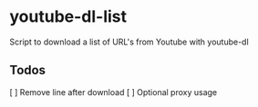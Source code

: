 # youtube-dl-list
Script to download a list of URL's from Youtube with youtube-dl

## Todos
[ ] Remove line after download
[ ] Optional proxy usage